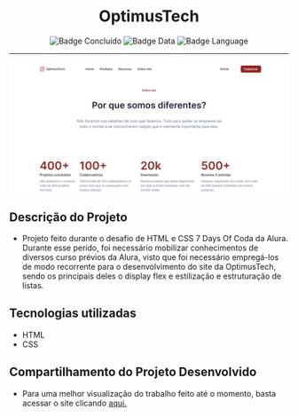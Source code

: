 <h1 align="center">OptimusTech</h1>

<div style="display: inline_block" align="center">
  
  ![Badge Concluído](http://img.shields.io/static/v1?label=STATUS&message=CONCLUÍDO&color=GREEN&style=for-the-badge)
  ![Badge Data](http://img.shields.io/static/v1?label=RELEASE%20DATE&message=DECEMBER&color=00BFFF&style=for-the-badge)
  ![Badge Language](http://img.shields.io/static/v1?label=MOST%20USED%20LANGUAGE&message=HTML&color=FF8C00&style=for-the-badge)

</div>

<hr>

<p align="center"> <img src="https://github.com/willaevangelista/OptimusTech/blob/446fc1d7dcebf2add88105e3fec1b51d6d24e6f4/OptimusTech.png" alt="Logo da AluraBooks"> </p>

## Descrição do Projeto
* Projeto feito durante o desafio de HTML e CSS 7 Days Of Coda da Alura. Durante esse perído, foi necessário mobilizar conhecimentos de diversos curso prévios da Alura, visto que foi necessário empregá-los de modo recorrente para o desenvolvimento do site da OptimusTech, sendo os principais deles o display flex e estilização e estruturação de listas. 

## Tecnologias utilizadas
* HTML
* CSS

## Compartilhamento do Projeto Desenvolvido

* Para uma melhor visualização do trabalho feito até o momento, basta acessar o site clicando <a href="https://optimus-tech-six.vercel.app/">aqui.</a>

